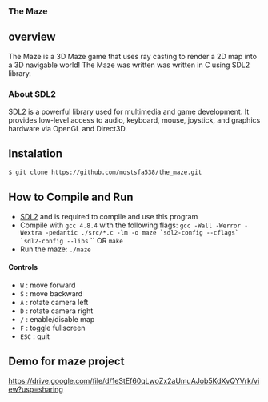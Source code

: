 ### The Maze

## overview

The Maze is a 3D Maze game that uses ray casting to render a 2D map into a 3D navigable world!
The Maze was written was written in C using SDL2 library.

### About SDL2

SDL2 is a powerful library used for multimedia and game development. It provides low-level access to audio, keyboard, mouse, joystick, and graphics hardware via OpenGL and Direct3D.

## Instalation
```sh
$ git clone https://github.com/mostsfa538/the_maze.git
```


## How to Compile and Run
- [SDL2](https://www.libsdl.org/download-2.0.php) and is required to compile and use this program
- Compile with `gcc 4.8.4` with the following flags:
    ``gcc -Wall -Werror -Wextra -pedantic ./src/*.c -lm -o maze `sdl2-config --cflags` `sdl2-config --libs`` `` OR `make`
- Run the maze: `./maze`

#### Controls
- `W` : move forward
- `S` : move backward
- `A` : rotate camera left
- `D` : rotate camera right
- `/` : enable/disable map
- `F` : toggle fullscreen
- `ESC` : quit


## Demo for maze project

https://drive.google.com/file/d/1eStEf60qLwoZx2aUmuAJob5KdXvQYVrk/view?usp=sharing
